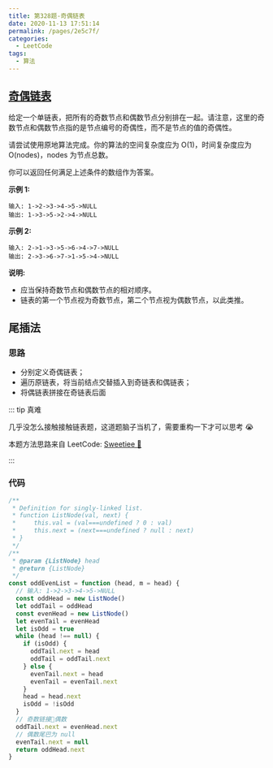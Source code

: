 ```yaml
---
title: 第328题-奇偶链表
date: 2020-11-13 17:51:14
permalink: /pages/2e5c7f/
categories:
  - LeetCode
tags:
  - 算法
---
```


## [奇偶链表](https://leetcode-cn.com/problems/odd-even-linked-list/)

给定一个单链表，把所有的奇数节点和偶数节点分别排在一起。请注意，这里的奇数节点和偶数节点指的是节点编号的奇偶性，而不是节点的值的奇偶性。

请尝试使用原地算法完成。你的算法的空间复杂度应为 O(1)，时间复杂度应为 O(nodes)，nodes 为节点总数。

你可以返回任何满足上述条件的数组作为答案。

**示例 1:**

```
输入: 1->2->3->4->5->NULL
输出: 1->3->5->2->4->NULL
```

<!-- more -->

**示例 2:**

```
输入: 2->1->3->5->6->4->7->NULL
输出: 2->3->6->7->1->5->4->NULL
```

**说明:**

- 应当保持奇数节点和偶数节点的相对顺序。
- 链表的第一个节点视为奇数节点，第二个节点视为偶数节点，以此类推。

## 尾插法

### 思路

- 分别定义奇偶链表；
- 遍历原链表，将当前结点交替插入到奇链表和偶链表；
- 将偶链表拼接在奇链表后面

::: tip 真难

几乎没怎么接触接触链表题，这道题脑子当机了，需要重构一下才可以思考 😭

本题方法思路来自 LeetCode: [Sweetiee 🍬](https://leetcode-cn.com/problems/odd-even-linked-list/solution/kuai-lai-wu-nao-miao-dong-qi-ou-lian-biao-by-sweet/)

:::

### 代码

```JavaScript
/**
 * Definition for singly-linked list.
 * function ListNode(val, next) {
 *     this.val = (val===undefined ? 0 : val)
 *     this.next = (next===undefined ? null : next)
 * }
 */
/**
 * @param {ListNode} head
 * @return {ListNode}
 */
const oddEvenList = function (head, m = head) {
  // 输入: 1->2->3->4->5->NULL
  const oddHead = new ListNode()
  let oddTail = oddHead
  const evenHead = new ListNode()
  let evenTail = evenHead
  let isOdd = true
  while (head !== null) {
    if (isOdd) {
      oddTail.next = head
      oddTail = oddTail.next
    } else {
      evenTail.next = head
      evenTail = evenTail.next
    }
    head = head.next
    isOdd = !isOdd
  }
  // 奇数链接🔗偶数
  oddTail.next = evenHead.next
  // 偶数尾巴为 null
  evenTail.next = null
  return oddHead.next
}
```
